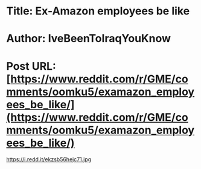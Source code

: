 # Title: Ex-Amazon employees be like
# Author: IveBeenToIraqYouKnow
# Post URL: [https://www.reddit.com/r/GME/comments/oomku5/examazon_employees_be_like/](https://www.reddit.com/r/GME/comments/oomku5/examazon_employees_be_like/)


https://i.redd.it/ekzsb56hejc71.jpg
